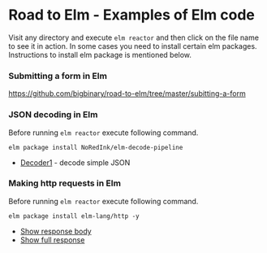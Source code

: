 # Road to Elm - Examples of Elm code

Visit any directory and execute `elm reactor`
and then click on the file name to see it in action.
In some cases you need to install certain elm packages.
Instructions to install elm package is mentioned below.

### Submitting a form in Elm

https://github.com/bigbinary/road-to-elm/tree/master/subitting-a-form

### JSON decoding in Elm

Before running `elm reactor` execute following command.

```
elm package install NoRedInk/elm-decode-pipeline
```

* [Decoder1](https://github.com/bigbinary/road-to-elm/blob/master/json-decoding/Decoder1.elm) - decode simple JSON



### Making http requests in Elm

Before running `elm reactor` execute following command.

```
elm package install elm-lang/http -y
```

* [Show response body](https://github.com/bigbinary/road-to-elm/blob/master/making-http-requests/2ShowResponseBody.elm)
* [Show full response](https://github.com/bigbinary/road-to-elm/blob/master/making-http-requests/3ShowWholeResponse.elm)

